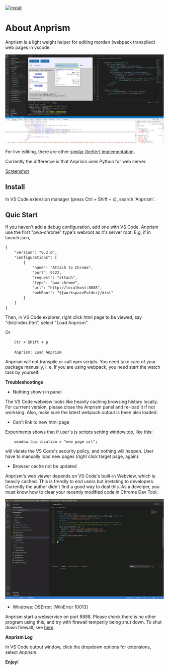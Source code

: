 
 [![install](https://vsmarketplacebadge.apphb.com/version-short/ody-zhou.anprism.svg)](https://marketplace.visualstudio.com/items?itemName=ody-zhou.anprism)



# About Anprism

Anprism is a light weight helper for editing morden (webpack transpiled) web pages in vscode.

![screenshot for repository](res/00-anprism-0.2.0.png)

For live editing, there are other [similar (better) implementation](https://marketplace.visualstudio.com/items?itemName=ms-vscode.live-server).

Currently the difference is that Anprism uses Python for web server.

[Screenshot](https://github.com/odys-z/Anclient/tree/master/js/anprism)

## Install

In VS Code extension manager (press Ctrl + Shift + x), search 'Anprism'.

## Quic Start

If you haven't add a debug configuration, add one with VS Code. Anprism use the first
"pwa-chrome" type's webroot as it's server root. E.g, if in launch.json,

```
{
    "version": "0.2.0",
    "configurations": [
        {
            "name": "Attach to Chrome",
            "port": 9222,
            "request": "attach",
            "type": "pwa-chrome",
            "url": "http://localhost:8888",
            "webRoot": "${workspaceFolder}/dist"
        }
    ]
}
```

Then, in VS Code explorer, right click html page to be viewed, say "dist/index.htm", select "Load Anprism".

Or

```
    Ctr + Shift + p

    Anprism: Load Anprism
```

Anprism will not transpile or call npm scripts. You need take care of your package manually, i. e. if you are using webpack, you need start the watch task by yourself.

**Troubleshootings**

- Nothing shown in panel

The VS Code webview looks like heavily caching browsing history locally. For currrent version, please close the Anprism panel and re-load it if not worksing. Also, make sure the latest webpack output is been also loaded.

- Can't link to new html page

Experiments shows that if user's js scripts setting window.top, like this:

```
    window.top.location = "new page url";
```

will vialate the VS Code's security policy, and nothing will happen. User have to manually load new pages (right click target page, again).

- Browser cache not be updated

Anprism's web viewer depends on VS Code's built-in Webview, which is heavily cached. This is frendly to end users but irretating to developers. Currently the author didn't find a good way to deal this. As a develper, you must know how to clear your recently modified code in Chrome Dev Tool.

<p><img src='res/01-clear-cache.gif' style='width: 600px'/></p>

- Windows: OSError: [WinError 10013]

Anprism start a webservice on port 8888. Please check there is no other program using this, and try with firewall temperily being shut down. To shut down firewall, see [here](https://stackoverflow.com/a/58249355/7362888).

**Anprism Log**

In VS Code output window, click the dropdown options for extensions, select *Anprism*.

**Enjoy!**
